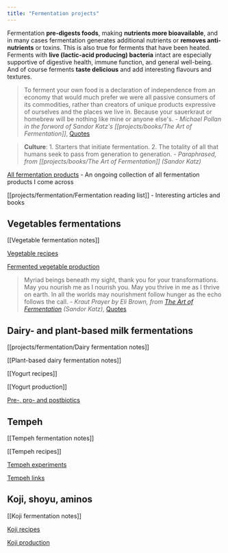 ```yaml
---
title: "Fermentation projects"
---
```


Fermentation **pre-digests foods**, making **nutrients more bioavailable**, and in many cases fermentation generates additional nutrients or **removes anti-nutrients** or toxins. This is also true for ferments that have been heated. Ferments with **live (lactic-acid producing) bacteria** intact are especially supportive of digestive health, immune function, and general well-being. And of course ferments **taste delicious** and add interesting flavours and textures. 


> To ferment your own food is a declaration of independence from an economy that would much prefer we were all passive consumers of its commodities, rather than creators of unique products expressive of ourselves and the places we live in. Because your sauerkraut or homebrew will be nothing like mine or anyone else's. - _Michael Pollan in the forword of Sandor Katz's [[projects/books/The Art of Fermentation]]_, [Quotes](Quotes.md)


> **Culture**: 1. Starters that initiate fermentation. 2. The totality of all that humans seek to pass from generation to generation. - _Paraphrased, from [[projects/books/The Art of Fermentation]] (Sandor Katz)_


[All fermentation products](projects/fermentation/All%20fermentation%20products.md) - An ongoing collection of all fermentation products I come across 

[[projects/fermentation/Fermentation reading list]] - Interesting articles and books


## Vegetables fermentations
[[Vegetable fermentation notes]]

[Vegetable recipes](projects/fermentation/Vegetable%20recipes.md)

[Fermented vegetable production](projects/fermentation/Fermented%20vegetable%20production.md)

> Myriad beings beneath my sight, thank you for your transformations. May you nourish me as I nourish you. May you thrive in me as I thrive on earth. In all the worlds may nourishment follow hunger as the echo follows the call. - _Kraut Prayer by Eli Brown, from [The Art of Fermentation](projects/books/The%20Art%20of%20Fermentation.md) (Sandor Katz)_, [Quotes](Quotes.md)


## Dairy- and plant-based milk fermentations
[[projects/fermentation/Dairy fermentation notes]]

[[Plant-based dairy fermentation notes]]

[[Yogurt recipes]]

[[Yogurt production]]

[Pre-, pro- and postbiotics](projects/fermentation/Pre-,%20pro-%20and%20postbiotics.md)


## Tempeh
[[Tempeh fermentation notes]]

[[Tempeh recipes]]

[Tempeh experiments](projects/fermentation/Tempeh%20experiments.md)

[Tempeh links](projects/fermentation/Tempeh%20links.md)


## Koji, shoyu, aminos
[[Koji fermentation notes]]

[Koji recipes](projects/fermentation/Koji%20recipes.md)

[Koji production](Koji%20production)


